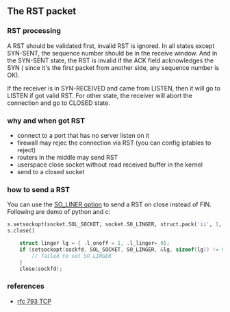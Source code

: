 <!---
tags: linux, network, tcp
-->

## The RST packet


### RST processing
A RST should be validated first, invalid RST is ignored. In all states except
 SYN-SENT, the sequence number should be in the receive window. And in the
 SYN-SENT state, the RST is invalid if the ACK field acknowledges the SYN (
 since it's the first packet from another side, any sequence number is OK).

If the receiver is in SYN-RECEIVED and came from LISTEN, then it will go to
 LISTEN if got valid RST. For other state, the receiver will abort the connection
 and go to CLOSED state.


### why and when got RST
- connect to a port that has no server listen on it
- firewall may rejec the connection via RST (you can config iptables to reject)
- routers in the middle may send RST
- userspace close socket without read received buffer in the kernel
- send to a closed socket

### how to send a RST
You can use the [SO_LINER option](./tcp:%20socket%20options.md) to send a RST on close
 instead of FIN. Following are demo of python and c:

```python
s.setsockopt(socket.SOL_SOCKET, socket.SO_LINGER, struct.pack('ii', 1, 0))
s.close()
```

```c
    struct linger lg = { .l_onoff = 1, .l_linger= 0};
    if (setsockopt(sockfd, SOL_SOCKET, SO_LINGER, &lg, sizeof(lg)) != 0) {
        // failed to set SO_LINGER
    }
    close(sockfd);
```

### references
- [rfc 793 TCP](https://tools.ietf.org/html/rfc793)
